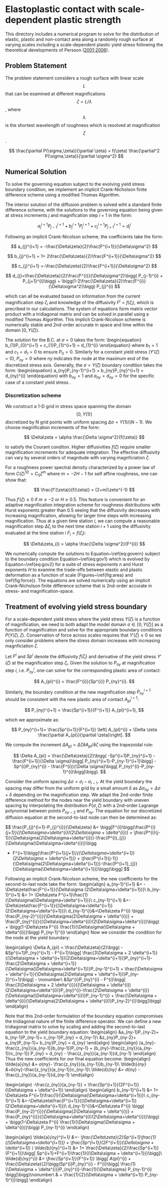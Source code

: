 # Elastoplastic contact with scale-dependent plastic strength
This directory includes a numerical program to solve for the distribution of elastic, plastic and non-contact area along a randomly rough surface at varying scales including a scale-dependent plastic yield stress following the theoretical developments of Persson ([2001](https://doi.org/10.1016/S0039-6028(98)00051-X);[2006](https://doi.org/10.1016/j.surfrep.2006.04.001)).

## Problem Statement
The problem statement considers a rough surface with linear scale $$L$$ that can be examined at different magnifications $$\zeta = L/\lambda$$, where $$\lambda$$ is the shortest wavelength of roughness which is resolved at magnification $$\zeta$$. 

$$ \frac{\partial P(\sigma,\zeta)}{\partial \zeta} = f(\zeta) \frac{\partial^2 P(\sigma,\zeta)}{\partial \sigma^2} $$ 

## Numerical Solution
To solve the governing equation subject to the evolving yield stress boundary condition, we implement an implicit Crank-Nicholson finite difference scheme using a modified Thomas Algorithm.

The interior solution of the diffusion problem is solved wiht a standard finite difference scheme, with the solutions to the governing equation being given at stress increments $j$ and magnification step $i+1$ in the form:

$$    a_{j}^{i+1}P_{j-1}^{i+1}+b_{j}^{i+1}P_{j}^{i+1} + c_{j}^{i+1}P_{j+1}^{i+1} = d_{j}^{i} $$

Following an implicit Crank-Nicolson scheme, the coefficients take the form:

$$    a_{j}^{i+1} = -\frac{\Delta\zeta}{2}\frac{F^{i+1}}{\Delta\sigma^2} $$

$$    b_{j}^{i+1} = 1+ 2\frac{\Delta\zeta}{2}\frac{F^{i+1}}{\Delta\sigma^2} $$

$$    c_{j}^{i+1} =-\frac{\Delta\zeta}{2}\frac{F^{i+1}}{\Delta\sigma^2} $$

$$    d_{j}=\frac{\Delta\zeta}{2}\frac{F^{i}}{\Delta\sigma^2}\bigg( P_{j-1}^{i} + P_{j+1}^{i}\bigg) + \bigg(1-2\frac{\Delta\zeta}{2}\frac{F^{i}}{\Delta\sigma^2}\bigg) P_{j}^{i} $$

which can all be evaluated based on information from the current magnification step $\zeta_i$ and knowledge of the diffusivity $F^{i} = f(\zeta_i)$, which is precribed in our calculations. The system of equations form matrix vector product with a tridiagonal matrix and can be solved in parallel using a modified Thomas Algorithm. This implicit Crank-Nicolson scheme is numerically stable and 2nd-order accurate in space and time within the domain $[0,Y(\zeta))$.

The solution for the B.C. at $\sigma=0$ takes the form:
\begin{equation}
    b_{1}P_{0}^{i+1} + c_{1}P_{1}^{i+1} = d_{1}^{i}
\end{equation}
where $b_{1} = 1$ and $c_{1}=d_{1} = 0$ to ensure $P_{0} = 0$. Similarly for a constant yield stress ($Y'(\zeta) =0$), $P_{ny} = 0$ where $ny$ indicates the node at the maximum end of the discretized stress axis. Generally, the $\sigma = Y(\zeta)$ boundary condition takes the form:
\begin{equation}
    a_{ny}P_{ny-1}^{i+1} + b_{ny}P_{ny}^{i+1} = d_{ny}^{i}
\end{equation}
with $b_{ny} = 1$ and $a_{ny}=d_{ny} = 0$ for the specific case of a constant yield stress .

### Discretization scheme
We construct a 1-D grid in stress space spanning the domain $$[0,Y(1)]$$ discretized by N grid points with uniform spacing $\Delta\sigma = Y(1)/(N-1)$. We choose magnification increments of the form:

$$    \Delta\zeta = \alpha \frac{\Delta \sigma^2}{f(\zeta)}  $$

to satisfy the Courant conditon. Higher diffusivities $f(\zeta)$ require smaller magnification increments for adequate integration. The effective diffusivity can vary by several orders of magnitude with varying magnficiation $\zeta$. 

For a roughness power spectral density characterized by a power law of form $C(\zeta)^{1D} = C_{0} \zeta^{m}$ where $m = -2H-1$ for self affine roughness, one can show that:

$$  \frac{f'(\zeta)}{f(\zeta)} = (2+m)\zeta^{-1} $$

Thus $f'(\zeta) \le 0$ if $m\le-2$ or $H\ge 0.5$. This feature is convenient for an adaptive magnification integration scheme for roughness distributions with Hurst exponents greater than 0.5 seeing that the diffusivity decreases with increasing magnification, allowing for larger time steps with increasing magnification. Thus at a given time station $i$, we can compute a reasonable magnification step $\Delta\zeta_{i}$ to the next time station $i+1$ using the diffusivity evaluated at the time station i $F_{i} = f(\zeta_{i})$:

$$    \Delta\zeta_{i} = \alpha \frac{\Delta \sigma^2}{F^{i}} $$

We numerically compute the solutions to Equation~\ref{eq:govern} subject to the boundary condition Equation~\ref{eq:gov1} which is evolved by Equation~\ref{eq:gov2} for a suite of stress exponents $n$ and Hurst exponents $H$ to examine the trade-offs between elastic and plastic deformation as a function of scale (Figures~\ref{fig:area} and \ref{fig:force}). The equations are solved numerically using an implicit Crank-Nicholson finite difference scheme that is 2nd-order accurate in stress- and magnification-space.

## Treatment of evolving yield stress boundary
For a scale-dependent yield stress where the yield stress $Y(\zeta)$ is a function of magnification, we need to both adapt the model domain $\sigma \in [0,Y(\zeta)]$ as a function of magnification and solve for the appropriate boundary conditions $P(Y(\zeta),\zeta)$. Conservation of force across scales requires that $Y'(\zeta) \ge 0$ so we only consider problems where the stress domain increases with increasing magnficiation $\zeta$. 

Let $F^{i}$ and $Sp^{i}$ denote the diffusivity $f(\zeta_i)$ and derivative of the yield stress $Y'(\zeta)$ at the magnification step $\zeta_{i}$. Given the solution to $P_{ny}$ at magnification step $i$, i.e. $P_{ny}^{i}$, one can solve for the corresponding plastic area of contact:

$$ A_{pl}^{i} = \frac{F^{i}}{Sp^{i}} P_{ny}^{i}. $$

Similarly, the boundary condition at the new magnification step $P_{ny}^{i+1}$ should be consistent with the new plastic area of contact $A_{pl}^{i+1}$:

$$    P_{ny}^{i+1} = \frac{Sp^{i+1}}{F^{i+1}} A_{pl}^{i+1}, $$

which we approximate as:

$$    P_{ny}^{i+1}= \frac{Sp^{i+1}}{F^{i+1}} \left[ A_{pl}^{i} + \Delta \zeta \frac{\partial A_{pl}}{\partial \zeta}\right]. $$

We compute the increment $\Delta A_{pl} = \Delta\zeta \partial A_{pl}/\partial \zeta$ using the trapezoidal rule:

$$    \Delta A_{pl} = \frac{\Delta\zeta}{2}\bigg(  -Sp^{i+1}P_{ny}^{i+1} - \frac{F^{i+1}}{\Delta \sigma}\bigg[ P_{ny}^{i+1}-P_{ny-1}^{i+1}\bigg] -Sp^{i}P_{ny}^{i} - \frac{F^{i}}{\Delta \sigma}\bigg[ P_{ny}^{i}-P_{ny-1}^{i}\bigg]\bigg). $$

Consider the uniform spacing $\Delta\sigma = \sigma_{i}-\sigma_{i-1}$. At the yield boundary the spacing may differ from the uniform grid by a small amount $\delta$ as $\Delta\sigma_{ny} = \Delta\sigma + \delta$ depending on the magnification step. We adapt the 2nd-order finite difference method for the nodes near the yield boundary with uneven spacing by interpolating the distribution $P(\sigma,\zeta)$ with a 2nd-order Lagrange polynomial between points $P_{ny-2}$ and $P_{ny}$. The equation for our discretized diffusion equation at the second-to-last node can then be determined as:

$$    \frac{P_{j}^{i+1}-P_{j}^{i}}{\Delta\zeta} &= \bigg[F^{i}\bigg(\frac{P^{i}_{j+1}}{(\Delta\sigma+\delta^{i})(2\Delta\sigma + \delta^{i})} + \frac{P^{i}_{j-1}}{\Delta\sigma(2\Delta\sigma+\delta^{i})}-\frac{P^{i}_{j}}{\Delta\sigma(\Delta\sigma+\delta^{i})}\bigg 
+ F^{i+1}\bigg(\frac{P^{i+1}_{j+1}}{(\Delta\sigma+\delta^{i+1})(2\Delta\sigma + \delta^{i+1})} + \frac{P^{i+1}_{j-1}}{\Delta\sigma(2\Delta\sigma+\delta^{i+1})}-\frac{P^{i+1}_{j}}{\Delta\sigma(\Delta\sigma+\delta^{i+1})}\bigg)\bigg] $$


Following an implicit Crank-Nicolson scheme, the new coefficients for the second-to-last node take the form:
\begin{align}
    a_{ny-1}^{i+1} &= -\Delta\zeta\frac{F^{i+1}}{\Delta\sigma (2\Delta\sigma+\delta^{i+1})}\\
    b_{ny-1}^{i+1} &= 1+ \Delta\zeta F^{i+1}\frac{1}{\Delta\sigma(\Delta\sigma+\delta^{i+1})}\\
    c_{ny-1}^{i+1} &=-\Delta\zeta\frac{F^{i+1}}{(\Delta\sigma+\delta^{i+1})(2\Delta\sigma+\delta^{i+1})}\\
    d_{ny-1}^{i}&=\Delta\zeta F^{i} \bigg( \frac{P_{ny-2}^{i}}{\Delta\sigma(2\Delta\sigma + \delta^{i})} + \frac{P_{ny}^{i}}{(\Delta\sigma+\delta^{i})(2\Delta\sigma+\delta^{i})}\bigg) + \bigg(1-\Delta\zeta F^{i} \frac{1}{\Delta\sigma(\Delta\sigma + \delta^{i})}\bigg) P_{ny-1}^{i}
\end{align}
Now we consider the condition for the node at the yield boundary:

\begin{align}
    \Delta A_{pl} = \frac{\Delta\zeta}{2}\bigg(  -&Sp^{i+1}P_{ny}^{i+1} - F^{i+1}\bigg[ \frac{3\Delta\sigma + 2 \delta^{i+1}}{(\Delta\sigma + \delta^{i+1})(2\Delta\sigma+\delta^{i+1})}P_{ny}^{i+1}-\frac{2\Delta\sigma + \delta^{i+1}}{\Delta\sigma(\Delta\sigma+\delta^{i+1})}P_{ny-1}^{i+1} + \frac{\Delta\sigma + \delta^{i+1}}{\Delta\sigma(2\Delta\sigma + \delta^{i+1})}P_{ny-2}^{i+1}\bigg] - \nonumber\\
    &Sp^{i}P_{ny}^{i} - F^{i}\bigg[ \frac{3\Delta\sigma + 2 \delta^{i}}{(\Delta\sigma + \delta^{i})(2\Delta\sigma+\delta^{i})}P_{ny}^{i}-\frac{2\Delta\sigma + \delta^{i}}{\Delta\sigma(\Delta\sigma+\delta^{i})}P_{ny-1}^{i} + \frac{\Delta\sigma + \delta^{i}}{\Delta\sigma(2\Delta\sigma + \delta^{i})}P_{ny-2}^{i}\bigg]\bigg)
\end{align}


Note that this 2nd-order formulation of the boundary equation compromises the tridiagonal nature of the finite difference operator. We can define a new tridiagonal matrix to solve by scaling and adding the second-to-last equation to the yield boundary equation:
\begin{align}
    &a_{ny-1}P_{ny-2}+ b_{ny-1}P_{ny-1}+ c_{ny-1}P_{ny} = d_{ny-1}\\
    &z_{ny}P_{ny-2}+ a_{ny}P_{ny-1}+ b_{ny}P_{ny} = d_{ny}
\end{align}
\begin{align}
(a_{ny}- \frac{z_{ny}}{a_{ny-1}}b_{ny-1})P_{ny-1} + (b_{ny}-\frac{z_{ny}}{a_{ny-1}}c_{ny-1}) P_{ny} = d_{ny} - \frac{z_{ny}}{a_{ny-1}}d_{ny-1}
\end{align}
Thus the new coefficients for our final equation become:
\begin{align}
    \tilde{a}_{ny} &= a_{ny}- \frac{z_{ny}}{a_{ny-1}}b_{ny-1}\\
    \tilde{b}_{ny} &=b_{ny}-\frac{z_{ny}}{a_{ny-1}}c_{ny-1}\\
    \tilde{d}_{ny} &= d_{ny} - \frac{z_{ny}}{a_{ny-1}}d_{ny-1}
\end{align}

\begin{align}
    -\frac{z_{ny}}{a_{ny-1}} = \frac{Sp^{i+1}}{2F^{i+1}}(\Delta\sigma  + \delta^{i+1})
\end{align}
\begin{align}
    b_{ny-1}^{i+1} &= 1+ \Delta\zeta F^{i+1}\frac{1}{\Delta\sigma(\Delta\sigma+\delta^{i+1})}\\
    c_{ny-1}^{i+1} &=-\Delta\zeta\frac{F^{i+1}}{(\Delta\sigma+\delta^{i+1})(2\Delta\sigma+\delta^{i+1})}\\
    d_{ny-1}^{i}&=\Delta\zeta F^{i} \bigg( \frac{P_{ny-2}^{i}}{\Delta\sigma(2\Delta\sigma + \delta^{i})} + \frac{P_{ny}^{i}}{(\Delta\sigma+\delta^{i})(2\Delta\sigma+\delta^{i})}\bigg) + \bigg(1-\Delta\zeta F^{i} \frac{1}{\Delta\sigma(\Delta\sigma + \delta^{i})}\bigg) P_{ny-1}^{i}
\end{align}


\begin{align}
\tilde{a}_{ny}^{i+1} &=- \frac{\Delta\zeta}{2}Sp^{i+1}\frac{1}{(\Delta\sigma+\delta^{i+1})} + \frac{Sp^{i+1}}{2F^{i+1}}(\Delta\sigma  + \delta^{i+1}) \\
\tilde{b}_{ny}^{i+1} &=  1+ \frac{\Delta\zeta}{2}\frac{Sp^{i+1}}{F^{i+1}}\bigg[ Sp^{i+1}+F^{i+1}\frac{1}{(\Delta\sigma + \delta^{i+1})}\bigg]\\
     \tilde{d}_{ny}^{i} &= \frac{Sp^{i+1}}{F^{i+1}} \bigg[ A_{pl}^{i} +   \frac{\Delta\zeta}{2}\bigg(Sp^{i}P_{ny}^{i} - F^{i}\bigg[ \frac{1}{\Delta\sigma + \delta^{i}}P_{ny}^{i}-\frac{1}{\Delta\sigma} P_{ny-1}^{i} \bigg]\bigg)\nonumber\\
   &  + \frac{1}{2}(\Delta\sigma  + \delta^{i+1}) P_{ny-1}^{i}\bigg]
\end{align}


